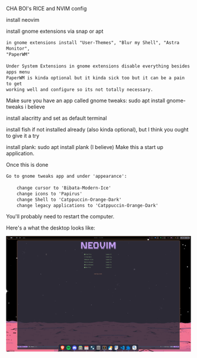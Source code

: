 CHA BOI's RICE and NVIM config

install neovim 

install gnome extensions via snap or apt

    in gnome extensions install "User-Themes", "Blur my Shell", "Astra Monitor", 
    "PaperWM"

    Under System Extensions in gnome extensions disable everything besides apps menu    
    PaperWM is kinda optional but it kinda sick too but it can be a pain to get 
    working well and configure so its not totally necessary.

Make sure you have an app called gnome tweaks: sudo apt install gnome-tweaks i 
believe

install alacritty and set as default terminal

install fish if not installed already (also kinda optional), but I think you ought 
to give it a try

install plank: sudo apt install plank (I believe)
    Make this a start up application.

Once this is done
    
    Go to gnome tweaks app and under 'appearance':
        
        change cursor to 'Bibata-Modern-Ice'
        change icons to 'Papirus'
        change Shell to 'Catppuccin-Orange-Dark'
        change legacy applications to 'Catppuccin-Orange-Dark'

You'll probably need to restart the computer.


Here's a what the desktop looks like:

![title](image/desktop.png) 
